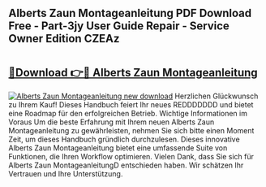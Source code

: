 ## Alberts Zaun Montageanleitung PDF Download Free - Part-3jy User Guide Repair - Service Owner Edition CZEAz

# <h2><a href="http://df7gz7.blite.top/?on=Alberts+Zaun+Montageanleitung">🔗Download 👉🔴 Alberts Zaun Montageanleitung</a></h2>

[![Alberts Zaun Montageanleitung new download](https://i.imgur.com/lujVjoI.png)](http://df7gz7.blite.top/?on=Alberts+Zaun+Montageanleitung)
Herzlichen Glückwunsch zu Ihrem Kauf! Dieses Handbuch feiert Ihr neues REDDDDDDD und bietet eine Roadmap für den erfolgreichen Betrieb. Wichtige Informationen im Voraus Um die beste Erfahrung mit Ihrem neuen Alberts Zaun Montageanleitung zu gewährleisten, nehmen Sie sich bitte einen Moment Zeit, um dieses Handbuch gründlich durchzulesen. Dieses innovative Alberts Zaun Montageanleitung bietet eine umfassende Suite von Funktionen, die Ihren Workflow optimieren. Vielen Dank, dass Sie sich für Alberts Zaun MontageanleitungD entschieden haben. Wir schätzen Ihr Vertrauen und Ihre Unterstützung.
